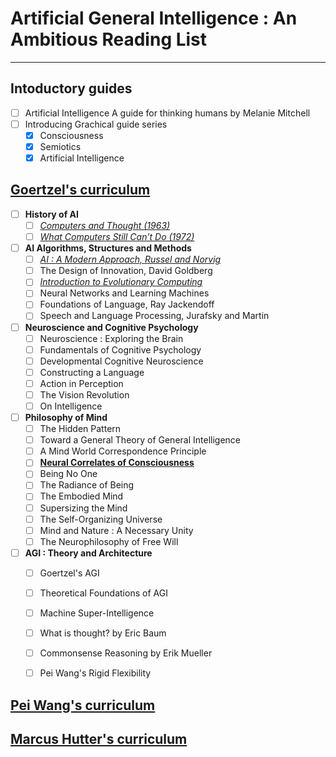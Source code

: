 # Artificial General Intelligence : An Ambitious Reading List
---
## Intoductory guides
- [ ] Artificial Intelligence A guide for thinking humans by Melanie Mitchell
- [ ] Introducing Grachical guide series
	- [x] Consciousness
	- [x] Semiotics
	- [x] Artificial Intelligence

## [Goertzel's curriculum](http://wp.goertzel.org/agi-curriculum/) 

- [ ] **History of AI**
	- [ ] [*Computers and Thought (1963)*]( https://media.githubusercontent.com/media/Marumugam/agi/master/doc/01_Goertzel/01_HistoryOfAI/ComputersAndThought.pdf)
	- [ ] [*What Computers Still Can’t Do (1972)*]( https://media.githubusercontent.com/media/Marumugam/agi/master/doc/01_Goertzel/01_HistoryOfAI/WhatComputersCantDo.pdf)

- [ ] **AI Algorithms, Structures and Methods**
	- [ ] [*AI : A Modern Approach, Russel and Norvig*](https://media.githubusercontent.com/media/Marumugam/agi/master/doc/01_Goertzel/02_AI_Algorithms%20StructuresAndMethods/Artificial%20Intelligence%20A%20Modern%20Approach%203rd%20Edition.pdf)
	- [ ] The Design of Innovation, David Goldberg
	- [ ] [*Introduction to Evolutionary Computing*](https://media.githubusercontent.com/media/Marumugam/agi/master/doc/01_Goertzel/02_AI_Algorithms%20StructuresAndMethods/IntroToEvolutionaryComputing.pdf)
	- [ ] Neural Networks and Learning Machines
	- [ ] Foundations of Language, Ray Jackendoff
	- [ ] Speech and Language Processing, Jurafsky and Martin

- [ ] **Neuroscience and Cognitive Psychology**
	- [ ] Neuroscience : Exploring the Brain
	- [ ] Fundamentals of Cognitive Psychology
	- [ ] Developmental Cognitive Neuroscience
	- [ ] Constructing a Language
	- [ ] Action in Perception
	- [ ] The Vision Revolution
	- [ ] On Intelligence 

- [ ] **Philosophy of Mind**
	- [ ] The Hidden Pattern
	- [ ] Toward a General Theory of General Intelligence
	- [ ] A Mind World Correspondence Principle
	- [ ] [**Neural Correlates of Consciousness**](https://media.githubusercontent.com/media/Marumugam/agi/master/doc/01_Goertzel/04_PhilosophyOfMind/Thomas%20Metzinger%20-%20Neural%20Correlates%20of%20Consciousness.pdf)
	- [ ] Being No One
	- [ ] The Radiance of Being
	- [ ] The Embodied Mind
	- [ ] Supersizing the Mind
	- [ ] The Self-Organizing Universe
	- [ ] Mind and Nature : A Necessary Unity
	- [ ] The Neurophilosophy of Free Will 

- [ ] **AGI : Theory and Architecture**
	- [ ] Goertzel's AGI
	- [ ] Theoretical Foundations of AGI
	- [ ] Machine Super-Intelligence
	- [ ] What is thought? by Eric Baum
	- [ ] Commonsense Reasoning by Erik Mueller
	- [ ] Pei Wang's Rigid Flexibility


## [Pei Wang's curriculum](https://sites.google.com/site/narswang/home/agi-introduction/agi-education)


## [Marcus Hutter's curriculum](http://www.hutter1.net/ai/introref.htm)
